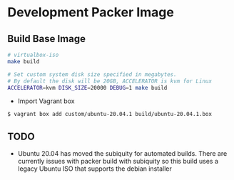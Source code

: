 # Development Packer Image

## Build Base Image

```sh
# virtualbox-iso
make build

# Set custom system disk size specified in megabytes. 
# By default the disk will be 20GB, ACCELERATOR is kvm for Linux
ACCELERATOR=kvm DISK_SIZE=20000 DEBUG=1 make build
```

* Import Vagrant box

```bash
$ vagrant box add custom/ubuntu-20.04.1 build/ubuntu-20.04.1.box
```

## TODO

- Ubuntu 20.04 has moved the subiquity for automated builds. There are currently issues with 
packer build with subiquity so this build uses a legacy Ubuntu ISO that supports the debian
installer
